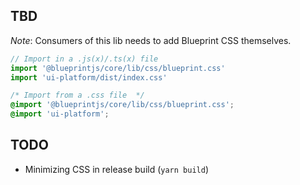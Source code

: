 ## TBD

_Note_: Consumers of this lib needs to add Blueprint CSS themselves.

```js
// Import in a .js(x)/.ts(x) file
import '@blueprintjs/core/lib/css/blueprint.css'
import 'ui-platform/dist/index.css'
```

```css
/* Import from a .css file  */
@import '@blueprintjs/core/lib/css/blueprint.css';
@import 'ui-platform';
```

## TODO

- Minimizing CSS in release build (`yarn build`)
